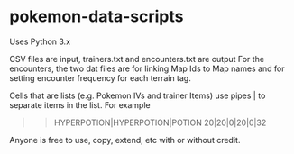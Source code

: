 # pokemon-data-scripts

Uses Python 3.x

CSV files are input, trainers.txt and encounters.txt are output
For the encounters, the two dat files are for linking Map Ids to Map names and for setting encounter frequency for each terrain tag.

Cells that are lists (e.g. Pokemon IVs and trainer Items) use pipes | to separate items in the list.
For example

>>  HYPERPOTION|HYPERPOTION|POTION
>>  20|20|0|20|0|32

Anyone is free to use, copy, extend, etc with or without credit.
